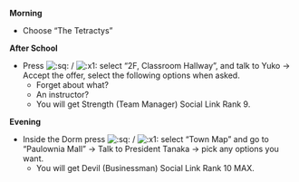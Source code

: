 **Morning**

- Choose “The Tetractys”

**After School**

- Press ![:sq:](/assets/square.png) / ![:x1:](/assets/x1.png) select “2F, Classroom Hallway”, and talk to Yuko -> Accept the offer, select the following options when asked.
  - Forget about what?
  - An instructor?
  - You will get Strength (Team Manager) Social Link Rank 9.

**Evening**

- Inside the Dorm press ![:sq:](/assets/square.png) / ![:x1:](/assets/x1.png) select “Town Map” and go to “Paulownia Mall” -> Talk to President Tanaka -> pick any options you want.
  - You will get Devil (Businessman) Social Link Rank 10 MAX.
